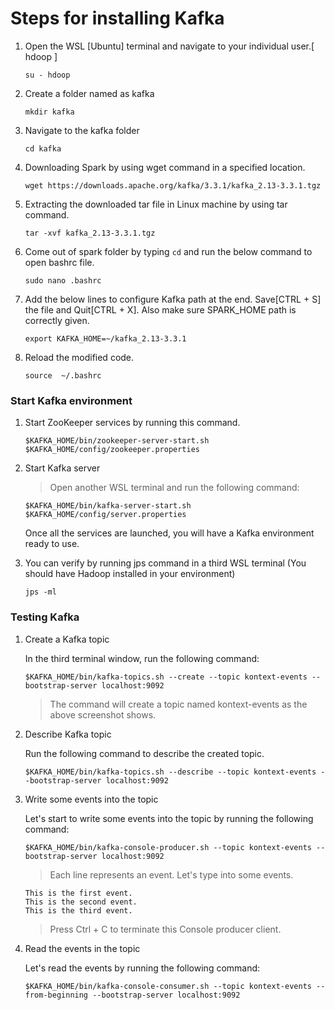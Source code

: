 #    Steps for installing Kafka

1. Open the WSL [Ubuntu] terminal and navigate to your individual user.[ hdoop ] 

    ```
    su - hdoop
    ```
    
2.  Create a folder named as kafka

    ```
    mkdir kafka
    ```
    
3.  Navigate to the kafka folder

    ```
    cd kafka
    ```
    
4.  Downloading Spark by using wget command in a specified location.

    ```
    wget https://downloads.apache.org/kafka/3.3.1/kafka_2.13-3.3.1.tgz
    ```
    
5.  Extracting the downloaded tar file in Linux machine by using tar command.

    ```
    tar -xvf kafka_2.13-3.3.1.tgz
    ```
    
6.  Come out of spark folder by typing `cd` and run the below command to open bashrc file.

    ```
    sudo nano .bashrc
    ```
    
7.  Add the below lines to configure Kafka path at the end. Save[CTRL + S] the file and Quit[CTRL + X]. Also make sure SPARK_HOME path is correctly given.

    ```
    export KAFKA_HOME=~/kafka_2.13-3.3.1
    ```

8.  Reload the modified code.
	
    ```
    source  ~/.bashrc
    ```


### Start Kafka environment

1.  Start ZooKeeper services by running this command. 

    ```
    $KAFKA_HOME/bin/zookeeper-server-start.sh $KAFKA_HOME/config/zookeeper.properties
    ```
    
2.  Start Kafka server 

    > Open another WSL terminal and run the following command:

    ```
    $KAFKA_HOME/bin/kafka-server-start.sh $KAFKA_HOME/config/server.properties

    ```
    
    Once all the services are launched, you will have a Kafka environment ready to use.
    

3.  You can verify by running jps command in a third WSL terminal (You should have Hadoop installed in your environment)
 
    ```
    jps -ml
    ```

### Testing Kafka 

1.  Create a Kafka topic
    
    In the third terminal window, run the following command:

    ```
    $KAFKA_HOME/bin/kafka-topics.sh --create --topic kontext-events --bootstrap-server localhost:9092
    ```

    > The command will create a topic named kontext-events as the above screenshot shows.

2.  Describe Kafka topic

    Run the following command to describe the created topic.

    ```
    $KAFKA_HOME/bin/kafka-topics.sh --describe --topic kontext-events --bootstrap-server localhost:9092
    ```
    

3.  Write some events into the topic

    Let's start to write some events into the topic by running the following command:

    ```
    $KAFKA_HOME/bin/kafka-console-producer.sh --topic kontext-events --bootstrap-server localhost:9092
    ```

    > Each line represents an event. Let's type into some events.


     ```
     This is the first event.
     This is the second event.
     This is the third event.
     ```

     > Press Ctrl + C to terminate this Console producer client. 

4.   Read the events in the topic

     Let's read the events by running the following command:

     ```
     $KAFKA_HOME/bin/kafka-console-consumer.sh --topic kontext-events --from-beginning --bootstrap-server localhost:9092
     ```














